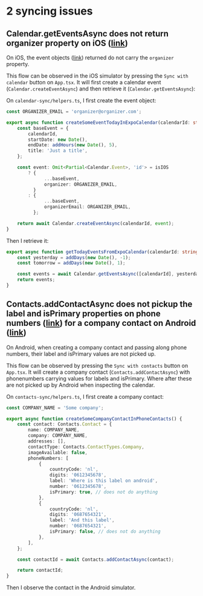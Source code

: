 # 2 syncing issues

## Calendar.getEventsAsync does not return organizer property on iOS ([link](https://docs.expo.dev/versions/latest/sdk/calendar/#calendargeteventsasynccalendarids-startdate-enddate))

On iOS, the event objects ([link](https://docs.expo.dev/versions/latest/sdk/calendar/#event)) returned do not carry the `organizer` property.

This flow can be observed in the iOS simulator by pressing the `Sync with calendar` button on `App.tsx`. It will first create a calendar event (`Calendar.createEventAsync`) and then retrieve it (`Calendar.getEventsAsync`):

On `calendar-sync/helpers.ts`, I first create the event object:

```ts
const ORGANIZER_EMAIL = 'organizer@organizer.com';

export async function createSomeEventTodayInExpoCalendar(calendarId: string) {
    const baseEvent = {
        calendarId,
        startDate: new Date(),
        endDate: addHours(new Date(), 5),
        title: 'Just a title',
    };

    const event: Omit<Partial<Calendar.Event>, 'id'> = isIOS
        ? {
              ...baseEvent,
              organizer: ORGANIZER_EMAIL,
          }
        : {
              ...baseEvent,
              organizerEmail: ORGANIZER_EMAIL,
          };

    return await Calendar.createEventAsync(calendarId, event);
}
```

Then I retrieve it:

```ts
export async function getTodayEventsFromExpoCalendar(calendarId: string) {
    const yesterday = addDays(new Date(), -1);
    const tomorrow = addDays(new Date(), 1);

    const events = await Calendar.getEventsAsync([calendarId], yesterday, tomorrow);
    return events;
}
```

## Contacts.addContactAsync does not pickup the label and isPrimary properties on phone numbers ([link](https://docs.expo.dev/versions/latest/sdk/contacts/#phonenumber)) for a company contact on Android ([link](https://docs.expo.dev/versions/latest/sdk/contacts/#contactsaddcontactasynccontact-containerid))

On Android, when creating a company contact and passing along phone numbers, their label and isPrimary values are not picked up.

This flow can be observed by pressing the `Sync with contacts` button on `App.tsx`. It will create a company contact (`Contacts.addContactAsync`) with phonenumbers carrying values for labels and isPrimary. Where after these are not picked up by Android when inspecting the calendar.

On `contacts-sync/helpers.ts`, I first create a company contact:

```ts
const COMPANY_NAME = 'Some company';

export async function createSomeCompanyContactInPhoneContacts() {
    const contact: Contacts.Contact = {
        name: COMPANY_NAME,
        company: COMPANY_NAME,
        addresses: [],
        contactType: Contacts.ContactTypes.Company,
        imageAvailable: false,
        phoneNumbers: [
            {
                countryCode: 'nl',
                digits: '0612345678',
                label: 'Where is this label on android',
                number: '0612345678',
                isPrimary: true, // does not do anything
            },
            {
                countryCode: 'nl',
                digits: '0687654321',
                label: 'And this label',
                number: '0687654321',
                isPrimary: false, // does not do anything
            },
        ],
    };

    const contactId = await Contacts.addContactAsync(contact);

    return contactId;
}
```

Then I observe the contact in the Android simulator.
